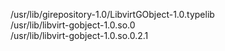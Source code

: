 /usr/lib/girepository-1.0/LibvirtGObject-1.0.typelib  
/usr/lib/libvirt-gobject-1.0.so.0  
/usr/lib/libvirt-gobject-1.0.so.0.2.1  
